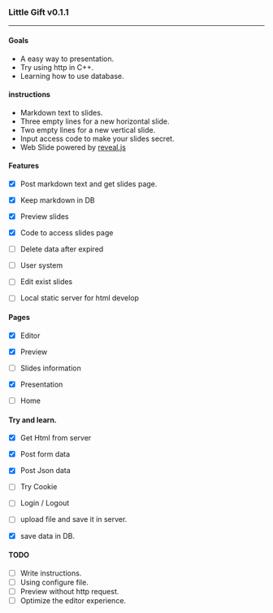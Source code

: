 ### Little Gift v0.1.1
---

#### Goals
- A easy way to presentation.
- Try using http in C++.
- Learning how to use database.

#### instructions
- Markdown text to slides.
- Three empty lines for a new horizontal slide.
- Two empty lines for a new vertical slide.
- Input access code to make your slides secret.
- Web Slide powered by [reveal.js](https://github.com/hakimel/reveal.js)


#### Features
- [X] Post markdown text and get slides page.
- [X] Keep markdown in DB
- [X] Preview slides
- [X] Code to access slides page
- [ ] Delete data after expired
- [ ] User system
- [ ] Edit exist slides
- [ ] Local static server for html develop


#### Pages
- [X] Editor
- [X] Preview
- [ ] Slides information 
- [X] Presentation
- [ ] Home


#### Try and learn.
- [X] Get Html from server
- [X] Post form data
- [X] Post Json data
- [ ] Try Cookie
- [ ] Login / Logout
- [ ] upload file and save it in server.
- [X] save data in DB.


#### TODO 
- [ ] Write instructions.
- [ ] Using configure file.
- [ ] Preview without http request.
- [ ] Optimize the editor experience.